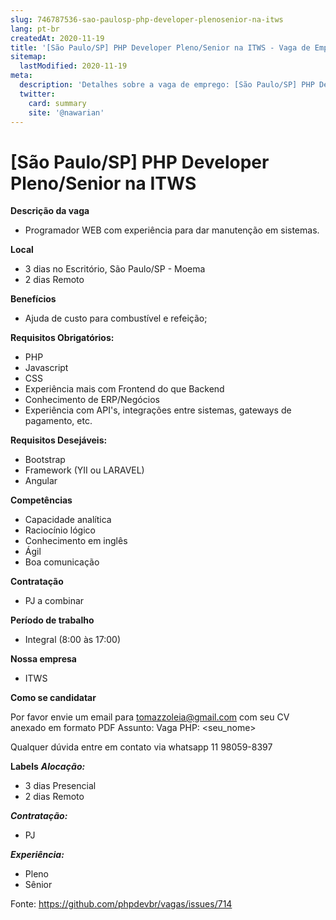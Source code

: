 ```yaml
---
slug: 746787536-sao-paulosp-php-developer-plenosenior-na-itws
lang: pt-br
createdAt: 2020-11-19
title: '[São Paulo/SP] PHP Developer Pleno/Senior na ITWS - Vaga de Emprego'
sitemap:
  lastModified: 2020-11-19
meta:
  description: 'Detalhes sobre a vaga de emprego: [São Paulo/SP] PHP Developer Pleno/Senior na ITWS'
  twitter:
    card: summary
    site: '@nawarian'
---
```


# [São Paulo/SP] PHP Developer Pleno/Senior na ITWS

**Descrição da vaga**

- Programador WEB com experiência para dar manutenção em sistemas.

**Local**

- 3 dias no Escritório, São Paulo/SP - Moema
- 2 dias Remoto

**Benefícios**

- Ajuda de custo para combustível e refeição;

**Requisitos Obrigatórios:**

- PHP
- Javascript
- CSS
- Experiência mais com Frontend do que Backend
- Conhecimento de ERP/Negócios
- Experiência com API's, integrações entre sistemas, gateways de pagamento, etc.

**Requisitos Desejáveis:**

- Bootstrap
- Framework (YII ou LARAVEL)
- Angular

**Competências**

- Capacidade analítica
- Raciocínio lógico
- Conhecimento em inglês
- Ágil
- Boa comunicação

**Contratação**

- PJ a combinar

**Período de trabalho**

- Integral (8:00 às 17:00)

**Nossa empresa**

- ITWS

**Como se candidatar**

Por favor envie um email para tomazzoleia@gmail.com com seu CV anexado em formato PDF
Assunto: Vaga PHP: <seu_nome>

Qualquer dúvida entre em contato via whatsapp 11 98059-8397

**Labels**
**_Alocação:_**
- 3 dias Presencial
- 2 dias Remoto

**_Contratação:_**
- PJ

**_Experiência:_**
- Pleno
- Sênior


Fonte: https://github.com/phpdevbr/vagas/issues/714